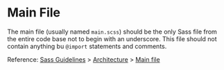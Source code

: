 # Main File

The main file (usually named `main.scss`) should be the only Sass file from the entire code base not to begin with an underscore. This file should not contain anything bu `@import` statements and comments.

Reference: [Sass Guidelines](http://sass-guidelin.es/) > [Architecture](http://sass-guidelin.es/#architecture) > [Main file](http://sass-guidelin.es/#main-file)
